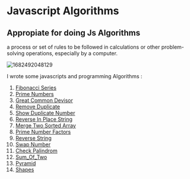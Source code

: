 # Javascript Algorithms

## Appropiate for doing Js Algorithms

 a process or set of rules to be followed in calculations or other problem-solving operations, especially by a computer.
 
![1682492048129](https://github.com/user-attachments/assets/a901aebc-0ac2-4c1b-9de1-e511c6fe7bad)

I wrote some javascripts and programming Algorithms :

1. [Fibonacci Series](https://github.com/aiaaee/JS_Algorithms/blob/main/Fibonacci/script.js)
2. [Prime Numbers](https://github.com/aiaaee/JS_Algorithms/tree/main/Prime_Numbers/script.js)
3. [Great Common Devisor](https://github.com/aiaaee/JS_Algorithms/blob/main/Greatest_Common_Divisor/script.js)
4. [Remove Duplicate](https://github.com/aiaaee/JS_Algorithms/blob/main/Remove_Duplicate/script.js)
5. [Show Duplicate Number](https://github.com/aiaaee/JS_Algorithms/blob/main/Show_Duplicate_Numbers/script.js)
6. [Reverse In Place String](https://github.com/aiaaee/JS_Algorithms/blob/main/Reverse_In_Place_String/script.js)
7. [Merge Two Sorted Array](https://github.com/aiaaee/JS_Algorithms/blob/main/Merge_Two_Sorted_Array/script.js)
8. [Prime Number Factors](https://github.com/aiaaee/JS_Algorithms/tree/main/Prime_Number_Factors)
9. [Reverse String](https://github.com/aiaaee/JS_Algorithms/blob/main/Reverse_String/script.js)
10. [Swap Number](https://github.com/aiaaee/JS_Algorithms/blob/main/Swap_Number/script.js)
11. [Check Palindrom](https://github.com/aiaaee/JS_Algorithms/blob/main/Check_Palindrom/script.js)
12. [Sum_Of_Two](https://github.com/aiaaee/JS_Algorithms/blob/main/Sum_Of_Two/script.js)
13. [Pyramid](https://github.com/aiaaee/JS_Algorithms/blob/main/Prime_Numbers/script.js)
14. [Shapes](https://github.com/aiaaee/JS_Algorithms/tree/main/Shapes)
